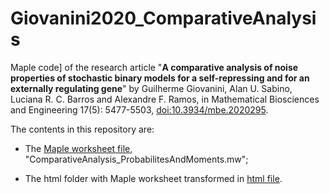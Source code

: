 # Giovanini2020_ComparativeAnalysis

Maple code] of the research article "**A comparative analysis of noise properties of stochastic binary models for a self-repressing and for an externally regulating gene**" by Guilherme Giovanini, Alan U. Sabino, Luciana R. C. Barros and Alexandre F. Ramos, in Mathematical Biosciences 
   and Engineering 17(5): 5477-5503, [doi:10.3934/mbe.2020295](https://doi.org/10.3934/mbe.2020295).
 
The contents in this repository are:
* The [Maple worksheet file](ComparativeAnalysis_ProbabilitesAndMoments.mw), "ComparativeAnalysis_ProbabilitesAndMoments.mw";

* The html folder with Maple worksheet transformed in [html file](html/README.md).
